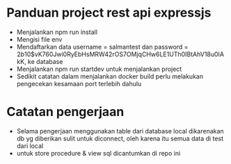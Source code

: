 # Panduan project rest api expressjs

- Menjalankan npm run install
- Mengisi file env
- Mendaftarkan data username = salmantest dan password = $2b$10$vK760Jwi0RyEbHsMRW42rOS7OMjqCHw6LE1UTh0IBtAhV18u0IAkK, ke database
- Menjalankan npm run startdev untuk menjalankan project
- Sedikit catatan dalam menjalankan docker build perlu melakukan pengecekan kesamaan port terlebih dahulu

# Catatan pengerjaan

- Selama pengerjaan menggunakan table dari database local dikarenakan db yg diberikan sulit untuk diconnect, oleh karena itu semua data di test dari local
- untuk store procedure & view sql dicantumkan di repo ini
